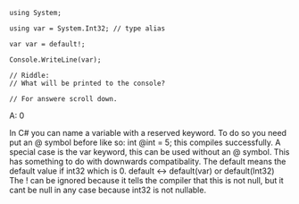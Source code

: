 ```CSHARP
using System;

using var = System.Int32; // type alias

var var = default!;

Console.WriteLine(var);

// Riddle: 
// What will be printed to the console?

// For answere scroll down.
```


























































A: 0

In C# you can name a variable with a reserved keyword. To do so you need put an @ symbol before like so:
int @int = 5; this compiles successfully.
A special case is the var keyword, this can be used without an @ symbol. This has something to do with downwards compatibality.
The default means the default value if int32 which is 0. 
default <-> default(var) or default(Int32)
The ! can be ignored because it tells the compiler that this is not null, but it cant be null in any case because int32 is not nullable.
```